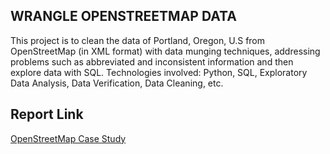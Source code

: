 ## WRANGLE OPENSTREETMAP DATA ##
This project is to clean the data of Portland, Oregon, U.S from OpenStreetMap (in XML format) with data munging techniques, addressing problems such as abbreviated and inconsistent information and then explore data with SQL.
Technologies involved: Python, SQL, Exploratory Data Analysis, Data Verification,
Data Cleaning, etc.

## Report Link ##
[OpenStreetMap Case Study](https://github.com/lynnxlmiao/Data-Analysis/blob/master/Projects/OpenStreetMap%20Data%20Case%20Study/OpenStreetMap%20Case%20Study.ipynb)
